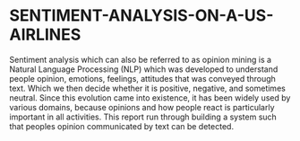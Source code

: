 # SENTIMENT-ANALYSIS-ON-A-US-AIRLINES
Sentiment analysis which can also be referred to as opinion mining is a Natural Language Processing (NLP) which was developed to understand people opinion, emotions, feelings, attitudes that was conveyed through text. Which we then decide whether it is positive, negative, and sometimes neutral. Since this evolution came into existence, it has been widely used by various domains, because opinions and how people react is particularly important in all activities. This report run through building a system such that peoples opinion communicated by text can be detected.
